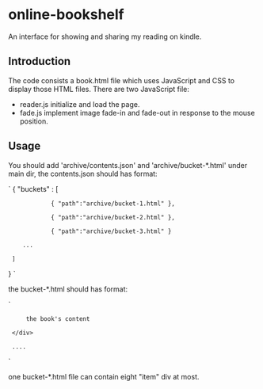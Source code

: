 # online-bookshelf

An interface for showing and sharing my reading on kindle.

## Introduction

The code consists a book.html file which uses JavaScript and CSS to display those HTML files. There are two JavaScript file:

* reader.js initialize and load the page.
* fade.js implement image fade-in and fade-out in response to the mouse position.

## Usage

You should add 'archive/contents.json' and 'archive/bucket-*.html' under main dir, the contents.json should has format:

`
	{
        "buckets" : [

                { "path":"archive/bucket-1.html" },

                { "path":"archive/bucket-2.html" },

                { "path":"archive/bucket-3.html" }

		...

     ]

}
`

the bucket-*.html should has format:

`
     <div class="item">

         the book's content

     </div>

     ....
`

one bucket-*.html file can contain eight "item" div at most.
